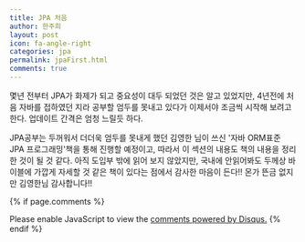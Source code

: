 ```yaml
---
title: JPA 처음
author: 한주희
layout: post
icon: fa-angle-right
categories: jpa
permalink: jpaFirst.html
comments: true
---
```

몇년 전부터 JPA가 화제가 되고 중요성이 대두 되었던 것은 알고 있었지만, 4년전에 처음 자바를 접하였던 지라 공부할
엄두를 못내고 있다가 이제서야 조금씩 시작해 보려고 한다. 업데이트 간격은 엄청 느릴듯 하다.

JPA공부는 두꺼워서 더더욱 엄두를 못내게 했던 김영한 님이 쓰신 '자바 ORM표준 JPA 프로그래밍'책을 통해 진행할 예정이고,
따라서 이 섹션의 내용도 책의 내용을 정리한 것이 될 것 같다. 아직 도입부 밖에 읽어 보지 않았지만, 국내에 안읽어봐도
두께상 바이블에 가깝게 자세할 것 같은 책이 있다는 점에서 감사한 마음이 든다!! 몬가 뜬금 없지만 김영한님 감사합니다!!

{% if page.comments %}
<div id="disqus_thread"></div>
<script>

/**
*  RECOMMENDED CONFIGURATION VARIABLES: EDIT AND UNCOMMENT THE SECTION BELOW TO INSERT DYNAMIC VALUES FROM YOUR PLATFORM OR CMS.
*  LEARN WHY DEFINING THESE VARIABLES IS IMPORTANT: https://disqus.com/admin/universalcode/#configuration-variables*/
/*
var disqus_config = function () {
this.page.url = PAGE_URL;  // Replace PAGE_URL with your page's canonical URL variable
this.page.identifier = PAGE_IDENTIFIER; // Replace PAGE_IDENTIFIER with your page's unique identifier variable
};
*/
(function() { // DON'T EDIT BELOW THIS LINE
var d = document, s = d.createElement('script');
s.src = 'https://juhee-studynote.disqus.com/embed.js';
s.setAttribute('data-timestamp', +new Date());
(d.head || d.body).appendChild(s);
})();
</script>
<noscript>Please enable JavaScript to view the <a href="https://disqus.com/?ref_noscript">comments powered by Disqus.</a></noscript>
{% endif %}
